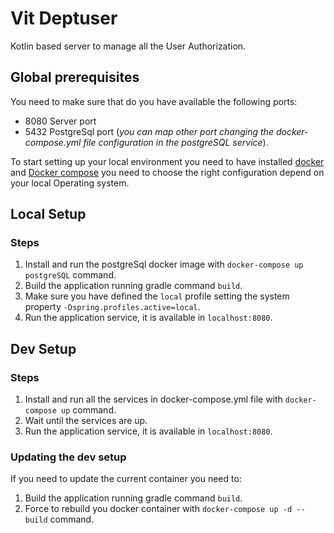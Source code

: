 # Vit Deptuser

Kotlin based server to manage all the User Authorization.

## Global prerequisites
You need to make sure that do you have available the following ports:
* 8080 Server port
* 5432 PostgreSql port (*you can map other port changing the docker-compose.yml file configuration in the postgreSQL service*).

To start setting up your local environment you need to have installed [docker](https://docs.docker.com/get-docker/) and [Docker compose](https://docs.docker.com/compose/) you need to choose the right configuration depend on your local Operating system.

## Local Setup
### Steps
1. Install and run the postgreSql docker image with `docker-compose up postgreSQL` command.
2. Build the application running gradle command `build`. 
3. Make sure you have defined the `local` profile setting the system property `-Dspring.profiles.active=local`.
4. Run the application service, it is available in `localhost:8080`.

## Dev Setup
### Steps
1. Install and run all the services in docker-compose.yml file with `docker-compose up` command.
2. Wait until the services are up.
3. Run the application service, it is available in `localhost:8080`.

### Updating the dev setup
If you need to update the current container you need to:
1. Build the application running gradle command `build`.
2. Force to rebuild you docker container with `docker-compose up -d --build` command.

